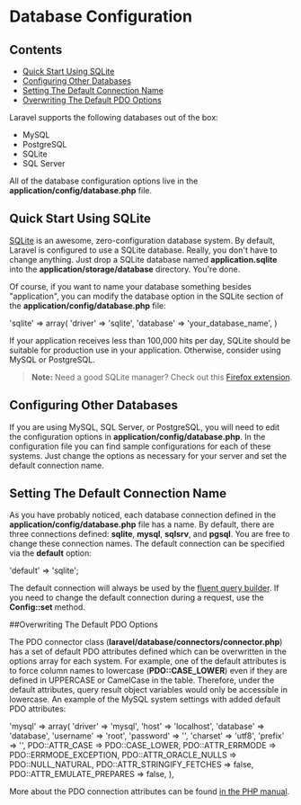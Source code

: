 # Database Configuration## Contents- [Quick Start Using SQLite](#quick)- [Configuring Other Databases](#server)- [Setting The Default Connection Name](#default)- [Overwriting The Default PDO Options](#options)Laravel supports the following databases out of the box:- MySQL- PostgreSQL- SQLite- SQL ServerAll of the database configuration options live in the **application/config/database.php** file.<a name="quick"></a>## Quick Start Using SQLite[SQLite](http://sqlite.org) is an awesome, zero-configuration database system. By default, Laravel is configured to use a SQLite database. Really, you don't have to change anything. Just drop a SQLite database named **application.sqlite** into the **application/storage/database** directory. You're done.Of course, if you want to name your database something besides "application", you can modify the database option in the SQLite section of the **application/config/database.php** file:  'sqlite' => array(       'driver'   => 'sqlite',       'database' => 'your_database_name',  )If your application receives less than 100,000 hits per day, SQLite should be suitable for production use in your application. Otherwise, consider using MySQL or PostgreSQL.> **Note:** Need a good SQLite manager? Check out this [Firefox extension](https://addons.mozilla.org/en-US/firefox/addon/sqlite-manager/).<a name="server"></a>## Configuring Other DatabasesIf you are using MySQL, SQL Server, or PostgreSQL, you will need to edit the configuration options in **application/config/database.php**. In the configuration file you can find sample configurations for each of these systems. Just change the options as necessary for your server and set the default connection name.<a name="default"></a>## Setting The Default Connection NameAs you have probably noticed, each database connection defined in the **application/config/database.php** file has a name. By default, there are three connections defined: **sqlite**, **mysql**, **sqlsrv**, and **pgsql**. You are free to change these connection names. The default connection can be specified via the **default** option:  'default' => 'sqlite';The default connection will always be used by the [fluent query builder](/docs/database/fluent). If you need to change the default connection during a request, use the **Config::set** method.<a href="options"></a>##Overwriting The Default PDO OptionsThe PDO connector class (**laravel/database/connectors/connector.php**) has a set of default PDO attributes defined which can be overwritten in the options array for each system. For example, one of the default attributes is to force column names to lowercase (**PDO::CASE_LOWER**) even if they are defined in UPPERCASE or CamelCase in the table. Therefore, under the default attributes, query result object variables would only be accessible in lowercase.An example of the MySQL system settings with added default PDO attributes:  'mysql' => array(    'driver'   => 'mysql',    'host'     => 'localhost',    'database' => 'database',    'username' => 'root',    'password' => '',    'charset'  => 'utf8',    'prefix'   => '',    PDO::ATTR_CASE              => PDO::CASE_LOWER,    PDO::ATTR_ERRMODE           => PDO::ERRMODE_EXCEPTION,    PDO::ATTR_ORACLE_NULLS      => PDO::NULL_NATURAL,    PDO::ATTR_STRINGIFY_FETCHES => false,    PDO::ATTR_EMULATE_PREPARES  => false,  ),More about the PDO connection attributes can be found [in the PHP manual](http://php.net/manual/en/pdo.setattribute.php).